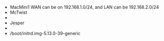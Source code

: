 - MacMini1 WAN can be on 192.168.1.0/24, and LAN can be 192.168.2.0/24
- McTwist
-
- Jesper
-
- /boot/initrd.img-5.13.0-39-generic